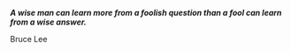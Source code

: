 _**A wise man can learn more from a foolish question than a fool can learn from a wise answer.**_

Bruce Lee